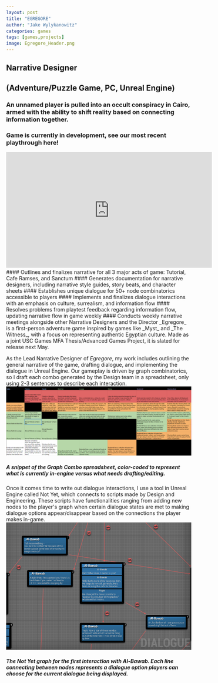 ```yaml
---
layout: post
title: "EGREGORE"
author: "Jake Wylykanowitz"
categories: games
tags: [games,projects]
image: Egregore_Header.png
---
```


## Narrative Designer
## (Adventure/Puzzle Game, PC, Unreal Engine)
### An unnamed player is pulled into an occult conspiracy in Cairo, armed with the ability to shift reality based on connecting information together.
### Game is currently in development, see our most recent playthrough here!
<iframe width="560" height="315" src="https://www.youtube.com/embed/fODzejqk688?si=QHb0DMgm49tFUGF7" title="YouTube video player" frameborder="0" allow="accelerometer; autoplay; clipboard-write; encrypted-media; gyroscope; picture-in-picture; web-share" allowfullscreen></iframe>
#### Outlines and finalizes narrative for all 3 major acts of game: Tutorial, Cafe Ramses, and Sanctum
#### Generates documentation for narrative designers, including narrative style guides, story beats, and character sheets
#### Establishes unique dialogue for 50+ node combinatorics accessible to players
#### Implements and finalizes dialogue interactions with an emphasis on culture, surrealism, and information flow
#### Resolves problems from playtest feedback regarding information flow, updating narrative flow in game weekly
#### Conducts weekly narrative meetings alongside other Narrative Designers and the Director
_Egregore_ is a first-person adventure game inspired by games like _Myst_ and _The Witness_, with a focus on representing authentic Egyptian culture. Made as a joint USC Games MFA Thesis/Advanced Games Project, it is slated for release next May. 

As the Lead Narrative Designer of _Egregore_, my work includes outlining the general narrative of the game, drafting dialogue, and implementing the dialogue in Unreal Engine. Our gameplay is driven by graph combinatorics, so I draft each combo generated by the Design team in a spreadsheet, only using 2-3 sentences to describe each interaction. 
![](/assets/img/Egregore_Combos.png)
##### A snippet of the Graph Combo spreadsheet, color-coded to represent what is currently in-engine versus what needs drafting/editing.
Once it comes time to write out dialogue interactions, I use a tool in Unreal Engine called Not Yet, which connects to scripts made by Design and Engineering. These scripts have functionalities ranging from adding new nodes to the player's graph when certain dialogue states are met to making dialogue options appear/disappear based on the connections the player makes in-game.
![](/assets/img/Egregore_NotYet.png)
##### The Not Yet graph for the first interaction with Al-Bawab. Each line connecting between nodes represents a dialogue option players can choose for the current dialogue being displayed.
